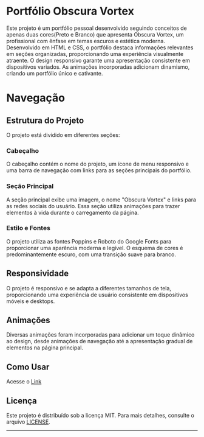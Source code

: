# Portfólio Obscura Vortex

Este projeto é um portfólio pessoal desenvolvido seguindo conceitos de apenas duas cores(Preto e Branco) que apresenta Obscura Vortex, um profissional com ênfase em temas escuros e estética moderna. Desenvolvido em HTML e CSS, o portfólio destaca informações relevantes em seções organizadas, proporcionando uma experiência visualmente atraente. O design responsivo garante uma apresentação consistente em dispositivos variados. As animações incorporadas adicionam dinamismo, criando um portfólio único e cativante.

# Navegação


## Estrutura do Projeto

O projeto está dividido em diferentes seções:

### Cabeçalho

O cabeçalho contém o nome do projeto, um ícone de menu responsivo e uma barra de navegação com links para as seções principais do portfólio.

### Seção Principal

A seção principal exibe uma imagem, o nome "Obscura Vortex" e links para as redes sociais do usuário. Essa seção utiliza animações para trazer elementos à vida durante o carregamento da página.

### Estilo e Fontes

O projeto utiliza as fontes Poppins e Roboto do Google Fonts para proporcionar uma aparência moderna e legível. O esquema de cores é predominantemente escuro, com uma transição suave para branco.

## Responsividade

O projeto é responsivo e se adapta a diferentes tamanhos de tela, proporcionando uma experiência de usuário consistente em dispositivos móveis e desktops.

## Animações

Diversas animações foram incorporadas para adicionar um toque dinâmico ao design, desde animações de navegação até a apresentação gradual de elementos na página principal.

## Como Usar

Acesse o [Link](https://m4den.github.io/BlackAndWhite/)


## Licença

Este projeto é distribuído sob a licença MIT. Para mais detalhes, consulte o arquivo [LICENSE](LICENSE).

---